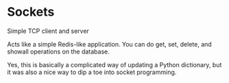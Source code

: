 # Sockets
Simple TCP client and server

Acts like a simple Redis-like application. You can do get, set, delete, and showall operations on the database.

Yes, this is basically a complicated way of updating a Python dictionary, but it was also a nice way to dip a toe into socket programming.
